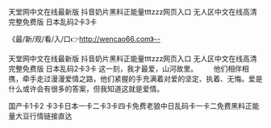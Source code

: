 天堂网中文在线最新版
抖音奶片黑料正能量tttzzz网页入口
无人区中文在线高清完整免费版
日本乱码2卡3卡


《最/新/观/看/入/口👉http://wencao66.com》--

天堂网中文在线最新版
抖音奶片黑料正能量tttzzz网页入口
无人区中文在线高清完整免费版
日本乱码2卡3卡
这一刻，我才最爱，山河故里。
　　他们相伴相携，牵手走过漫漫爱情之路，他们紧握的手充满着对爱的坚定、执着、无悔。爱是什么或许会有很多的答案，但我知道这就是爱情。





国产卡1卡2 卡3卡日本一卡二卡3卡四卡免费老狼中日乱码卡一卡二免费黑料正能量大豆行情链接直达
